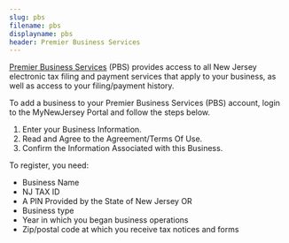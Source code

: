 ```yaml
---
slug: pbs
filename: pbs
displayname: pbs
header: Premier Business Services
---
```


[Premier Business Services](https://www16.state.nj.us/NJ_PREMIER_EBIZ/jsp/home.jsp) (PBS) provides access to all New Jersey electronic tax filing and payment services that apply to your business, as well as access to your filing/payment history.

To add a business to your Premier Business Services (PBS) account, login to the MyNewJersey Portal and follow the steps below.

1. Enter your Business Information.
2. Read and Agree to the Agreement/Terms Of Use.
3. Confirm the Information Associated with this Business.

To register, you need:

- Business Name
- NJ TAX ID
- A PIN Provided by the State of New Jersey
  OR
- Business type
- Year in which you began business operations
- Zip/postal code at which you receive tax notices and forms
